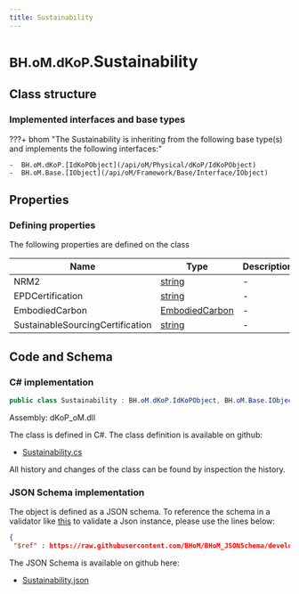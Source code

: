 ```yaml
---
title: Sustainability
---
```


# <small>BH.oM.dKoP.</small>**Sustainability**



## Class structure

### Implemented interfaces and base types

???+ bhom "The Sustainability is inheriting from the following base type(s) and implements the following interfaces:"

    -  BH.oM.dKoP.[IdKoPObject](/api/oM/Physical/dKoP/IdKoPObject)
    -  BH.oM.Base.[IObject](/api/oM/Framework/Base/Interface/IObject)


## Properties



### Defining properties

The following properties are defined on the class

| Name             | Type             | Description      | Quantity         |
|------------------|------------------|------------------|------------------|
| NRM2 | [string](https://learn.microsoft.com/en-us/dotnet/api/System.String?view=netstandard-2.0) | - | - |
| EPDCertification | [string](https://learn.microsoft.com/en-us/dotnet/api/System.String?view=netstandard-2.0) | - | - |
| EmbodiedCarbon | [EmbodiedCarbon](/api/oM/Physical/dKoP/Perfomance/EmbodiedCarbon) | - | - |
| SustainableSourcingCertification | [string](https://learn.microsoft.com/en-us/dotnet/api/System.String?view=netstandard-2.0) | - | - |


## Code and Schema

### C# implementation

``` C# title="C#"
public class Sustainability : BH.oM.dKoP.IdKoPObject, BH.oM.Base.IObject
```

Assembly: dKoP_oM.dll

The class is defined in C#. The class definition is available on github:

- [Sustainability.cs](https://github.com/BHoM/dKoP_Toolkit/blob/develop/dKoP_oM/Perfomance\Sustainability.cs)

All history and changes of the class can be found by inspection the history.
### JSON Schema implementation

The object is defined as a JSON schema. To reference the schema in a validator like [this](https://www.jsonschemavalidator.net/) to validate a Json instance, please use the lines below:

``` json title="JSON Schema"
{
 "$ref" : https://raw.githubusercontent.com/BHoM/BHoM_JSONSchema/develop/dKoP_oM/Sustainability.json}
```

The JSON Schema is available on github here:

- [Sustainability.json](https://github.com/BHoM/BHoM_JSONSchema/blob/develop/dKoP_oM/Sustainability.json)
